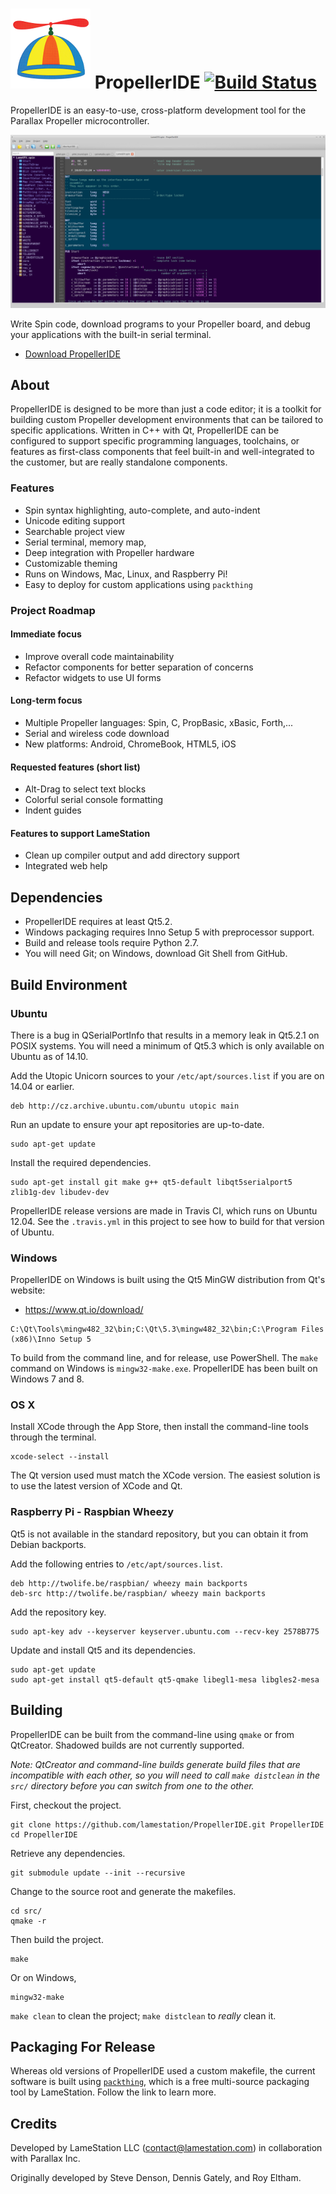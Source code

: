 ![the hat](icons/propellerhat.png) PropellerIDE [![Build Status](https://travis-ci.org/parallaxinc/PropellerIDE.svg?branch=master)](https://travis-ci.org/parallaxinc/PropellerIDE)
============

PropellerIDE is an easy-to-use, cross-platform development tool for the Parallax Propeller microcontroller.

![](screenshots/ide.png)

Write Spin code, download programs to your Propeller board, and debug your applications with the built-in serial terminal.

- [Download PropellerIDE](http://www.lamestation.com/propelleride)

## About

PropellerIDE is designed to be more than just a code editor; it is a toolkit for building custom Propeller development environments that can be tailored to specific applications. Written in C++ with Qt, PropellerIDE can be configured to support specific programming languages, toolchains, or features as first-class components that feel built-in and well-integrated to the customer, but are really standalone components.

### Features

- Spin syntax highlighting, auto-complete, and auto-indent
- Unicode editing support
- Searchable project view
- Serial terminal, memory map,
- Deep integration with Propeller hardware
- Customizable theming
- Runs on Windows, Mac, Linux, and Raspberry Pi!
- Easy to deploy for custom applications using `packthing`

### Project Roadmap

#### Immediate focus

* Improve overall code maintainability
* Refactor components for better separation of concerns
* Refactor widgets to use UI forms

#### Long-term focus

* Multiple Propeller languages: Spin, C, PropBasic, xBasic, Forth,...
* Serial and wireless code download
* New platforms: Android, ChromeBook, HTML5, iOS
 
#### Requested features (short list)

* Alt-Drag to select text blocks
* Colorful serial console formatting
* Indent guides

#### Features to support LameStation

* Clean up compiler output and add directory support
* Integrated web help

## Dependencies

* PropellerIDE requires at least Qt5.2.
* Windows packaging requires Inno Setup 5 with preprocessor support. 
* Build and release tools require Python 2.7.
* You will need Git; on Windows, download Git Shell from GitHub.

## Build Environment

### Ubuntu

There is a bug in QSerialPortInfo that results in a memory leak in Qt5.2.1 on POSIX
systems. You will need a minimum of Qt5.3 which is only available on Ubuntu as of
14.10.

Add the Utopic Unicorn sources to your `/etc/apt/sources.list` if you are on 14.04
or earlier.

```
deb http://cz.archive.ubuntu.com/ubuntu utopic main 
```

Run an update to ensure your apt repositories are up-to-date.

```
sudo apt-get update
```

Install the required dependencies.

```
sudo apt-get install git make g++ qt5-default libqt5serialport5 zlib1g-dev libudev-dev
```

PropellerIDE release versions are made in Travis CI, which runs on Ubuntu 12.04. See the `.travis.yml` in this project to see how to build for that version of Ubuntu.

### Windows

PropellerIDE on Windows is built using the Qt5 MinGW distribution from Qt's website:

* https://www.qt.io/download/

```
C:\Qt\Tools\mingw482_32\bin;C:\Qt\5.3\mingw482_32\bin;C:\Program Files (x86)\Inno Setup 5
```

To build from the command line, and for release, use PowerShell. The `make` command on Windows is `mingw32-make.exe`. PropellerIDE has been built on Windows 7 and 8.

### OS X

Install XCode through the App Store, then install the command-line tools through the terminal.

```
xcode-select --install
```

The Qt version used must match the XCode version. The easiest solution is to use the latest version of XCode and Qt.

### Raspberry Pi - Raspbian Wheezy

Qt5 is not available in the standard repository, but you can obtain it from Debian backports.

Add the following entries to `/etc/apt/sources.list`.

```
deb http://twolife.be/raspbian/ wheezy main backports
deb-src http://twolife.be/raspbian/ wheezy main backports
```

Add the repository key.

```
sudo apt-key adv --keyserver keyserver.ubuntu.com --recv-key 2578B775
```

Update and install Qt5 and its dependencies.

```
sudo apt-get update
sudo apt-get install qt5-default qt5-qmake libegl1-mesa libgles2-mesa
```

## Building

PropellerIDE can be built from the command-line using `qmake` or from QtCreator. Shadowed builds are not currently supported.

*Note: QtCreator and command-line builds generate build files that are incompatible with each other, so you will need to call `make distclean` in the `src/` directory before you can switch from one to the other.*

First, checkout the project.

```
git clone https://github.com/lamestation/PropellerIDE.git PropellerIDE
cd PropellerIDE
```

Retrieve any dependencies.

``` 
git submodule update --init --recursive
```

Change to the source root and generate the makefiles.

```
cd src/
qmake -r
```

Then build the project.

```
make
```

Or on Windows,

```
mingw32-make
```

`make clean` to clean the project; `make distclean` to *really* clean it.

## Packaging For Release

Whereas old versions of PropellerIDE used a custom makefile, the current software is built using [`packthing`](https://github.com/lamestation/packthing), which is a free multi-source packaging tool by LameStation. Follow the link to learn more.

## Credits

Developed by LameStation LLC (contact@lamestation.com) in collaboration with Parallax Inc.

Originally developed by Steve Denson, Dennis Gately, and Roy Eltham.
